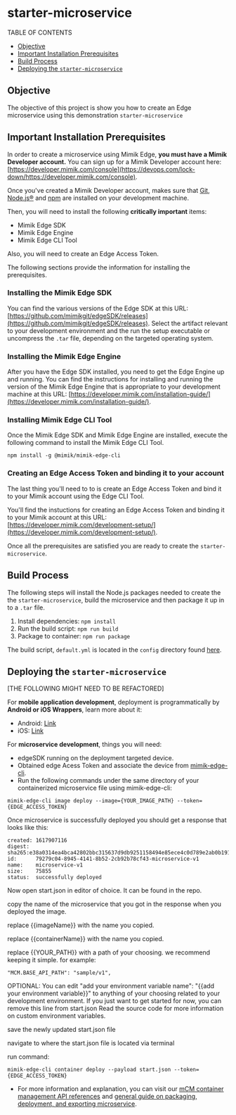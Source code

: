 # starter-microservice

TABLE OF CONTENTS

* [Objective](#objective)
* [Important Installation Prerequisites](#important-installation-prerequisites)
* [Build Process](#build-process)
* [Deploying the `starter-microservice`](#deploying-the-starter-microservice)


## Objective


The objective of this project is show you how to create an Edge microservice using this demonstration `starter-microservice`

## Important Installation Prerequisites


In order to create a microservice using Mimik Edge, **you must have a Mimik Developer account.** You can sign up for a Mimik Developer account here: [https://developer.mimik.com/console](https://devops.com/lock-down/https://developer.mimik.com/console).

Once you've created a Mimik Developer account, makes sure that [Git](https://git-scm.com/), [Node.js®](https://docs.npmjs.com/downloading-and-installing-node-js-and-npm) and [npm](https://docs.npmjs.com/downloading-and-installing-node-js-and-npm) are installed on your development machine.

Then, you will need to install the following **critically important** items: 

* Mimik Edge SDK
* Mimik Edge Engine
* Mimik Edge CLI Tool

Also, you will need to create an Edge Access Token.

The following sections provide the information for installing the prerequisites.


### Installing the Mimik Edge SDK

You can find the various versions of the Edge SDK at this URL: [https://github.com/mimikgit/edgeSDK/releases](https://github.com/mimikgit/edgeSDK/releases). Select the artifact relevant to your development environment and the run the setup executable or uncompress the `.tar` file, depending on the targeted operating system.

### Installing the Mimik Edge Engine

After you have the Edge SDK installed, you need to get the Edge Engine up and running. You can find the instructions for installing and running the version of the Mimik Edge Engine that is appropriate to your development machine at this URL: [https://developer.mimik.com/installation-guide/](https://developer.mimik.com/installation-guide/).

### Installing Mimik Edge CLI Tool

Once the Mimik Edge SDK and Mimik Edge Engine are installed, execute the following command to install the Mimik Edge CLI Tool.

`npm install -g @mimik/mimik-edge-cli`

### Creating an Edge Access Token and binding it to your account

The last thing you'll need to to is create an Edge Access Token and bind it to your Mimik account using the Edge CLI Tool.

You'll find the instuctions for creating an Edge Access Token and binding it to your Mimik account at this URL: [https://developer.mimik.com/development-setup/](https://developer.mimik.com/development-setup/).

Once all the prerequisites are satisfied you are ready to create the `starter-microservice`.

## Build Process

The following steps will install the Node.js packages needed to create the the `starter-microservice`, build the microservice and then package it up in to a `.tar` file.

1. Install dependencies: `npm install`
2. Run the build script: `npm run build`
3. Package to container: `npm run package`

The build script, `default.yml` is located in the `config` directory found [here](./config/default.yml).

## Deploying the `starter-microservice`

[THE FOLLOWING MIGHT NEED TO BE REFACTORED]

For **mobile application development**, deployment is programmatically by **Android or iOS Wrappers**, learn more about it:

- Android: [Link](https://developer.mimik.com/edgemobileclient-android-wrapper/)
- iOS: [Link](https://developer.mimik.com/edgemobileclient-ios-wrapper/)

For **microservice development**, things you will need:

- edgeSDK running on the deployment targeted device.
- Obtained edge Acess Token and associate the device from [mimik-edge-cli](https://www.npmjs.com/package/@mimik/mimik-edge-cli).
- Run the following commands under the same directory of your containerized microservice file using mimik-edge-cli:

```
mimik-edge-cli image deploy --image={YOUR_IMAGE_PATH} --token={EDGE_ACCESS_TOKEN}
```

Once microservice is successfully deployed you should get a response that looks like this:

```
created: 1617907116
digest:  sha265:e38a0314ea4bca42802bbc315637d9db9251158494e85ece4c0d789e2ab0b191
id:      79279c04-8945-4141-8b52-2cb92b78cf43-microservice-v1
name:    microservice-v1
size:    75855
status:  successfully deployed
```

Now open start.json in editor of choice. It can be found in the repo.

copy the name of the microservice that you got in the response when you deployed the image.

replace {{imageName}} with the name you copied.

replace {{containerName}} with the name you copied.

replace {{YOUR_PATH}} with a path of your choosing. we recommend keeping it simple.
for example:

```
"MCM.BASE_API_PATH": "sample/v1",
```

OPTIONAL:
You can edit "add your environment variable name": "{{add your environment variable}}" to anything of your choosing related to your development environment. If you just want to get started for now, you can remove this line from start.json Read the source code for more information on custom environment variables.

save the newly updated start.json file

navigate to where the start.json file is located via terminal

run command:

```
mimik-edge-cli container deploy --payload start.json --token={EDGE_ACCESS_TOKEN}
```

- For more information and explanation, you can visit our [mCM container management API references](https://developer.mimik.com/edgeengine-mcm-api/) and [general guide on packaging, deployment, and exporting microservice](https://developer.mimik.com/building-edge-microservices/).
